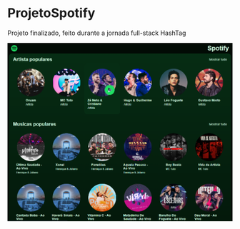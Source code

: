 # ProjetoSpotify

Projeto finalizado, feito durante a jornada full-stack HashTag

![alt text](image-2.png)